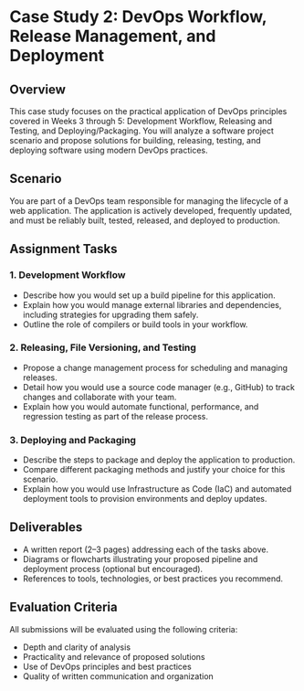 # Case Study 2: DevOps Workflow, Release Management, and Deployment

## Overview
This case study focuses on the practical application of DevOps principles covered in Weeks 3 through 5: Development Workflow, Releasing and Testing, and Deploying/Packaging. You will analyze a software project scenario and propose solutions for building, releasing, testing, and deploying software using modern DevOps practices.

## Scenario
You are part of a DevOps team responsible for managing the lifecycle of a web application. The application is actively developed, frequently updated, and must be reliably built, tested, released, and deployed to production.

## Assignment Tasks

### 1. Development Workflow
- Describe how you would set up a build pipeline for this application.
- Explain how you would manage external libraries and dependencies, including strategies for upgrading them safely.
- Outline the role of compilers or build tools in your workflow.

### 2. Releasing, File Versioning, and Testing
- Propose a change management process for scheduling and managing releases.
- Detail how you would use a source code manager (e.g., GitHub) to track changes and collaborate with your team.
- Explain how you would automate functional, performance, and regression testing as part of the release process.

### 3. Deploying and Packaging
- Describe the steps to package and deploy the application to production.
- Compare different packaging methods and justify your choice for this scenario.
- Explain how you would use Infrastructure as Code (IaC) and automated deployment tools to provision environments and deploy updates.

## Deliverables
- A written report (2–3 pages) addressing each of the tasks above.
- Diagrams or flowcharts illustrating your proposed pipeline and deployment process (optional but encouraged).
- References to tools, technologies, or best practices you recommend.

## Evaluation Criteria

All submissions will be evaluated using the following criteria:

- Depth and clarity of analysis
- Practicality and relevance of proposed solutions
- Use of DevOps principles and best practices
- Quality of written communication and organization
